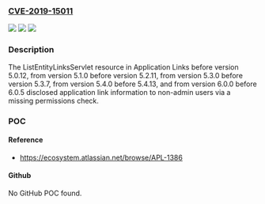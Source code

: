 ### [CVE-2019-15011](https://cve.mitre.org/cgi-bin/cvename.cgi?name=CVE-2019-15011)
![](https://img.shields.io/static/v1?label=Product&message=Application%20Links&color=blue)
![](https://img.shields.io/static/v1?label=Version&message=%3C%205.0.12%20&color=brighgreen)
![](https://img.shields.io/static/v1?label=Vulnerability&message=Information%20Exposure&color=brighgreen)

### Description

The ListEntityLinksServlet resource in Application Links before version 5.0.12, from version 5.1.0 before version 5.2.11, from version 5.3.0 before version 5.3.7, from version 5.4.0 before 5.4.13, and from version 6.0.0 before 6.0.5 disclosed application link information to non-admin users via a missing permissions check.

### POC

#### Reference
- https://ecosystem.atlassian.net/browse/APL-1386

#### Github
No GitHub POC found.

